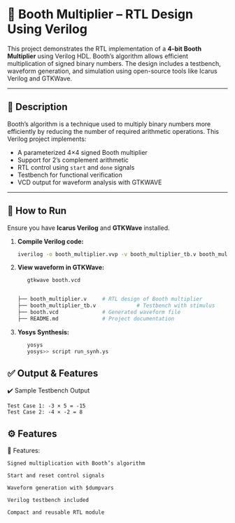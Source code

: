 # 🧮 Booth Multiplier – RTL Design Using Verilog

This project demonstrates the RTL implementation of a **4-bit Booth Multiplier** using Verilog HDL. Booth’s algorithm allows efficient multiplication of signed binary numbers. The design includes a testbench, waveform generation, and simulation using open-source tools like Icarus Verilog and GTKWave.

---

## 🧾 Description

Booth’s algorithm is a technique used to multiply binary numbers more efficiently by reducing the number of required arithmetic operations. This Verilog project implements:

- A parameterized 4×4 signed Booth multiplier
- Support for 2’s complement arithmetic
- RTL control using `start` and `done` signals
- Testbench for functional verification
- VCD output for waveform analysis with GTKWAVE

---

## 🧪 How to Run

Ensure you have **Icarus Verilog** and **GTKWave** installed.

1. **Compile Verilog code:**
   ```bash
   iverilog -o booth_multiplier.vvp -v booth_multiplier_tb.v booth_multiplier.v

3. **View waveform in GTKWave:**
   ```bash
      gtkwave booth.vcd


   ├── booth_multiplier.v     # RTL design of Booth multiplier
   ├── booth_multiplier_tb.v             # Testbench with stimulus
   ├── booth.vcd              # Generated waveform file
   ├── README.md              # Project documentation
 3. **Yosys Synthesis:**
    ```bash
       yosys
       yosys>> script run_synh.ys
## ✅ Output & Features
✔️ Sample Testbench Output
     
    Test Case 1: -3 × 5 = -15  
    Test Case 2: -4 × -2 = 8  
## ⚙️ Features
🔧 Features:


    Signed multiplication with Booth’s algorithm

    Start and reset control signals

    Waveform generation with $dumpvars

    Verilog testbench included

    Compact and reusable RTL module

